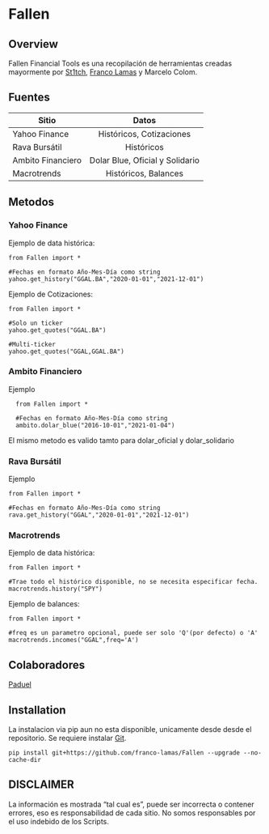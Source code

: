 # Fallen

## Overview
Fallen Financial Tools es una recopilación de herramientas creadas mayormente por [St1tch](https://twitter.com/St1tch_BL), [Franco Lamas](https://www.linkedin.com/in/franco-lamas/) y Marcelo Colom.

## Fuentes

| Sitio | Datos|
| ------------ | :------------: |
|Yahoo Finance |Históricos, Cotizaciones|
|Rava Bursátil | Históricos|
|Ambito Financiero | Dolar Blue, Oficial y Solidario|
|Macrotrends |Históricos, Balances|

## Metodos
### Yahoo Finance
Ejemplo de data histórica:

    from Fallen import *
    
    #Fechas en formato Año-Mes-Día como string
    yahoo.get_history("GGAL.BA","2020-01-01","2021-12-01")
    
Ejemplo de Cotizaciones:

    from Fallen import *
    
    #Solo un ticker
    yahoo.get_quotes("GGAL.BA")
     
    #Multi-ticker
    yahoo.get_quotes("GGAL,GGAL.BA")
    
### Ambito Financiero
Ejemplo 

      from Fallen import *
      
      #Fechas en formato Año-Mes-Día como string
      ambito.dolar_blue("2016-10-01","2021-01-04")
El mismo metodo es valido tamto para dolar_oficial y dolar_solidario

### Rava Bursátil
Ejemplo 

    from Fallen import *
    
    #Fechas en formato Año-Mes-Día como string
    rava.get_history("GGAL","2020-01-01","2021-12-01")

### Macrotrends
Ejemplo de data histórica:

    from Fallen import *
    
    #Trae todo el histórico disponible, no se necesita especificar fecha.
    macrotrends.history("SPY")
    
Ejemplo de balances:

    from Fallen import *
    
    #freq es un parametro opcional, puede ser solo 'Q'(por defecto) o 'A'
    macrotrends.incomes("GGAL",freq='A')

## Colaboradores

[Paduel](https://github.com/paduel)

## Installation


La instalacion via pip aun no esta disponible, unicamente desde desde el repositorio. Se requiere instalar [Git](https://git-scm.com/).

    pip install git+https://github.com/franco-lamas/Fallen --upgrade --no-cache-dir


## DISCLAIMER

La información es mostrada “tal cual es”, puede ser incorrecta o contener errores, eso es responsabilidad de cada sitio. No somos responsables por el uso indebido de los Scripts.
